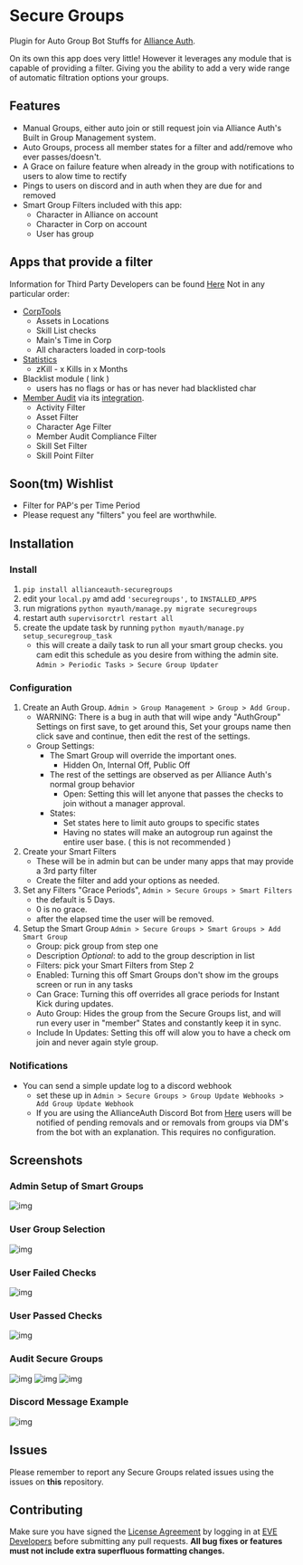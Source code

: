 # Secure Groups

Plugin for Auto Group Bot Stuffs for [Alliance Auth](https://gitlab.com/allianceauth/allianceauth).

On its own this app does very little! However it leverages any module that is capable of providing a filter. Giving you the ability to add a very wide range of automatic filtration options your groups.

## Features

- Manual Groups, either auto join or still request join via Alliance Auth's Built in Group Management system.
- Auto Groups, process all member states for a filter and add/remove who ever passes/doesn't.
- A Grace on failure feature when already in the group with notifications to users to alow time to rectify
- Pings to users on discord and in auth when they are due for and removed
- Smart Group Filters included with this app:
  - Character in Alliance on account
  - Character in Corp on account
  - User has group

## Apps that provide a filter

Information for Third Party Developers can be found [Here](https://github.com/pvyParts/allianceauth-secure-groups/blob/main/THRID_PARTY.md)
Not in any particular order:

- [CorpTools](https://github.com/pvyParts/allianceauth-corp-tools/)
  - Assets in Locations
  - Skill List checks
  - Main's Time in Corp
  - All characters loaded in corp-tools
- [Statistics](https://github.com/pvyParts/allianceauth-analitics)
  - zKill - x Kills in x Months
- Blacklist module ( link )
  - users has no flags or has or has never had blacklisted char
- [Member Audit](https://gitlab.com/ErikKalkoken/aa-memberaudit) via its [integration](https://gitlab.com/eclipse-expeditions/aa-memberaudit-securegroups).
  - Activity Filter
  - Asset Filter
  - Character Age Filter
  - Member Audit Compliance Filter
  - Skill Set Filter
  - Skill Point Filter

## Soon(tm) Wishlist

- Filter for PAP's per Time Period
- Please request any "filters" you feel are worthwhile.

## Installation

### Install

1. `pip install allianceauth-securegroups`
2. edit your `local.py` amd add `'securegroups',` to `INSTALLED_APPS`
3. run migrations `python myauth/manage.py migrate securegroups`
4. restart auth `supervisorctrl restart all`
5. create the update task by running `python myauth/manage.py setup_securegroup_task`
    - this will create a daily task to run all your smart group checks. you cam edit this schedule as you desire from withing the admin site. `Admin > Periodic Tasks > Secure Group Updater`

### Configuration

1. Create an Auth Group. `Admin > Group Management > Group > Add Group.`
    - WARNING: There is a bug in auth that will wipe andy "AuthGroup" Settings on first save, to get around this, Set your groups name then click save and continue, then edit the rest of the settings.
    - Group Settings:
      - The Smart Group will override the important ones.
        - Hidden On, Internal Off, Public Off
      - The rest of the settings are observed as per Alliance Auth's normal group behavior
        - Open: Setting this will let anyone that passes the checks to join without a manager approval.
      - States:
        - Set states here to limit auto groups to specific states
        - Having no states will make an autogroup run against the entire user base. ( this is not recommended )
2. Create your Smart Filters
    - These will be in admin but can be under many apps that may provide a 3rd party filter
    - Create the filter and add your options as needed.
3. Set any Filters "Grace Periods", `Admin > Secure Groups > Smart Filters`
    - the default is 5 Days.
    - 0 is no grace.
    - after the elapsed time the user will be removed.
4. Setup the Smart Group `Admin > Secure Groups > Smart Groups > Add Smart Group`
    - Group: pick group from step one
    - Description *Optional*: to add to the group description in list
    - Filters: pick your Smart Filters from Step 2
    - Enabled: Turning this off Smart Groups don't show im the groups screen or run in any tasks
    - Can Grace: Turning this off overrides all grace periods for Instant Kick during updates.
    - Auto Group: Hides the group from the Secure Groups list, and will run every user in "member" States and constantly keep it in sync.
    - Include In Updates: Setting this off will alow you to have a check om join and never again style group.

### Notifications

- You can send a simple update log to a discord webhook
  - set these up in `Admin > Secure Groups > Group Update Webhooks > Add Group Update Webhook`
  - If you are using the AllianceAuth Discord Bot from [Here](link) users will be notified of pending removals and or removals from groups via DM's from the bot with an explanation. This requires no configuration.

## Screenshots

### Admin Setup of Smart Groups

![img](https://i.imgur.com/WzaI7bN.png)

### User Group Selection

![img](https://i.imgur.com/i4lMpLe.png)

### User Failed Checks

![img](https://i.imgur.com/vpeF3JP.png)

### User Passed Checks

![img](https://i.imgur.com/BiB6SdN.png)

### Audit Secure Groups

![img](https://i.imgur.com/mS11rwA.png)
![img](https://i.imgur.com/mzg7UcM.png)
![img](https://i.imgur.com/fjYut7x.png)

### Discord Message Example

![img](https://i.imgur.com/fxnacZj.png)

## Issues

Please remember to report any Secure Groups related issues using the issues on **this** repository.

## Contributing

Make sure you have signed the [License Agreement](https://developers.eveonline.com/resource/license-agreement) by logging in at [EVE Developers](https://developers.eveonline.com) before submitting any pull requests. **All bug fixes or features must not include extra superfluous formatting changes.**
